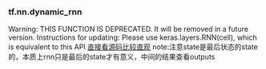### tf.nn.dynamic_rnn
  Warning: THIS FUNCTION IS DEPRECATED. It will be removed in a future version. Instructions for updating: Please use keras.layers.RNN(cell), which is equivalent to this API
  [直接看源码比较直观](https://github.com/tensorflow/tensorflow/blob/r1.13/tensorflow/python/ops/rnn.py)
  note:注意state是最后状态的state的，本质上rnn只是最后的state才有意义，中间的结果查看outputs
